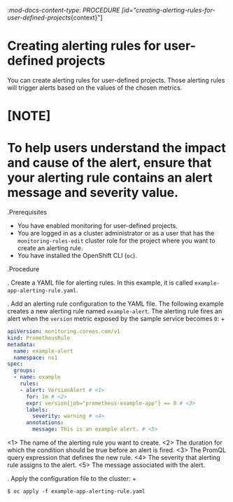 :_mod-docs-content-type: PROCEDURE
[id="creating-alerting-rules-for-user-defined-projects_{context}"]
# Creating alerting rules for user-defined projects

You can create alerting rules for user-defined projects. Those alerting rules will trigger alerts based on the values of the chosen metrics.

[NOTE]
====
To help users understand the impact and cause of the alert, ensure that your alerting rule contains an alert message and severity value.
====

.Prerequisites

* You have enabled monitoring for user-defined projects.
* You are logged in as a cluster administrator or as a user that has the `monitoring-rules-edit` cluster role for the project where you want to create an alerting rule.
* You have installed the OpenShift CLI (`oc`).

.Procedure

. Create a YAML file for alerting rules. In this example, it is called `example-app-alerting-rule.yaml`.

. Add an alerting rule configuration to the YAML file.
The following example creates a new alerting rule named `example-alert`. The alerting rule fires an alert when the `version` metric exposed by the sample service becomes `0`:
+
```yaml
apiVersion: monitoring.coreos.com/v1
kind: PrometheusRule
metadata:
  name: example-alert
  namespace: ns1
spec:
  groups:
  - name: example
    rules:
    - alert: VersionAlert # <1>
      for: 1m # <2>
      expr: version{job="prometheus-example-app"} == 0 # <3>
      labels:
        severity: warning # <4>
      annotations:
        message: This is an example alert. # <5>
```
<1> The name of the alerting rule you want to create.
<2> The duration for which the condition should be true before an alert is fired.
<3> The PromQL query expression that defines the new rule.
<4> The severity that alerting rule assigns to the alert.
<5> The message associated with the alert.

. Apply the configuration file to the cluster:
+
```terminal
$ oc apply -f example-app-alerting-rule.yaml
```
